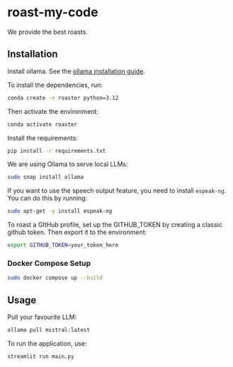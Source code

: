 # roast-my-code
We provide the best roasts.

## Installation
Install ollama. See the [ollama installation guide](https://ollama.com/docs/installation).

To install the dependencies, run:
```bash
conda create -n roaster python=3.12
```
Then activate the environment:
```bash
conda activate roaster
```
Install the requirements:
```bash
pip install -r requirements.txt
```
We are using Ollama to serve local LLMs:
```bash
sudo snap install ollama
```

If you want to use the speech output feature, you need to install `espeak-ng`. You can do this by running:
```bash
sudo apt-get -y install espeak-ng
```

To roast a GItHub profile, set up the GITHUB_TOKEN by creating a classic github token. Then export it to the environment:
```bash
export GITHUB_TOKEN=your_token_here
```

### Docker Compose Setup

```bash
sudo docker compose up --build
```

## Usage
Pull your favourite LLM:
```bash
ollama pull mistral:latest
```

To run the application, use:
```bash
streamlit run main.py
```